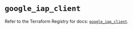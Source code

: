 # `google_iap_client`

Refer to the Terraform Registry for docs: [`google_iap_client`](https://registry.terraform.io/providers/hashicorp/google-beta/6.18.1/docs/resources/google_iap_client).
